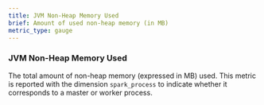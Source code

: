 ```yaml
---
title: JVM Non-Heap Memory Used
brief: Amount of used non-heap memory (in MB)
metric_type: gauge
---
```

### JVM Non-Heap Memory Used
The total amount of non-heap memory (expressed in MB) used. This metric is reported with the dimension `spark_process` to indicate whether it corresponds to a master or worker process. 
